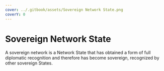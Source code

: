 ```yaml
---
cover: ../.gitbook/assets/Sovereign Network State.png
coverY: 0
---
```


# Sovereign Network State

A sovereign network is a Network State that has obtained a form of full diplomatic recognition and therefore has become sovereign, recognized by other sovereign States.
